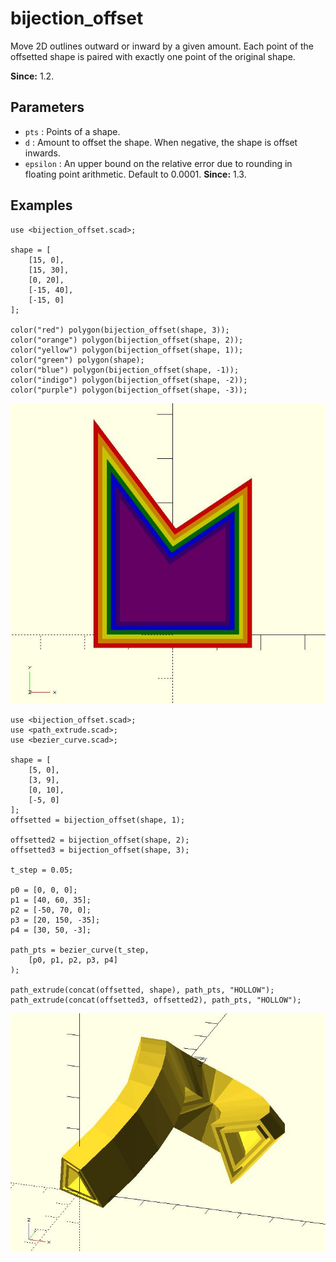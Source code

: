 # bijection_offset

Move 2D outlines outward or inward by a given amount. Each point of the offsetted shape is paired with exactly one point of the original shape.

**Since:** 1.2.

## Parameters

- `pts` : Points of a shape.
- `d` : Amount to offset the shape. When negative, the shape is offset inwards. 
- `epsilon` : An upper bound on the relative error due to rounding in floating point arithmetic. Default to 0.0001. **Since:** 1.3.

## Examples

	use <bijection_offset.scad>;

	shape = [
		[15, 0],
		[15, 30],
		[0, 20],
		[-15, 40],
		[-15, 0]
	];

	color("red") polygon(bijection_offset(shape, 3));
	color("orange") polygon(bijection_offset(shape, 2));
	color("yellow") polygon(bijection_offset(shape, 1));
	color("green") polygon(shape);
	color("blue") polygon(bijection_offset(shape, -1));
	color("indigo") polygon(bijection_offset(shape, -2));
	color("purple") polygon(bijection_offset(shape, -3));

![bijection_offset](images/lib-bijection_offset-1.JPG)

	use <bijection_offset.scad>;
	use <path_extrude.scad>;
	use <bezier_curve.scad>;

	shape = [
		[5, 0],
		[3, 9],
		[0, 10],    
		[-5, 0]
	];
	offsetted = bijection_offset(shape, 1);

	offsetted2 = bijection_offset(shape, 2);
	offsetted3 = bijection_offset(shape, 3);

	t_step = 0.05;

	p0 = [0, 0, 0];
	p1 = [40, 60, 35];
	p2 = [-50, 70, 0];
	p3 = [20, 150, -35];
	p4 = [30, 50, -3];

	path_pts = bezier_curve(t_step, 
		[p0, p1, p2, p3, p4]
	);

	path_extrude(concat(offsetted, shape), path_pts, "HOLLOW");
	path_extrude(concat(offsetted3, offsetted2), path_pts, "HOLLOW");

![bijection_offset](images/lib-bijection_offset-2.JPG)

